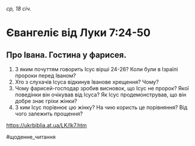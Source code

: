 
_ср, 18 січ._

# Євангеліє від Луки 7:24-50

## Про Івана. Гостина у фарисея.
1. З яким почуттям говорить Ісус вірші 24-26? Коли були в Ізраїлі пророки перед Іваном?
2. Хто з слухачів Ісуса відкинув Іванове хрещення? Чому?
3. Чому фарисей-господар зробив висновок, що Ісус не пророк? Якої поведінки він очікував від Ісуса? Як Ісус продемонстрував, що він добре знає гріхи жінки?
4. З ким Ісус порівнює цю жінку? На чию користь це порівняння? Від чого залежить прощення?

https://ukrbiblia.at.ua/LK/lk7.htm

#щоденне_читання
